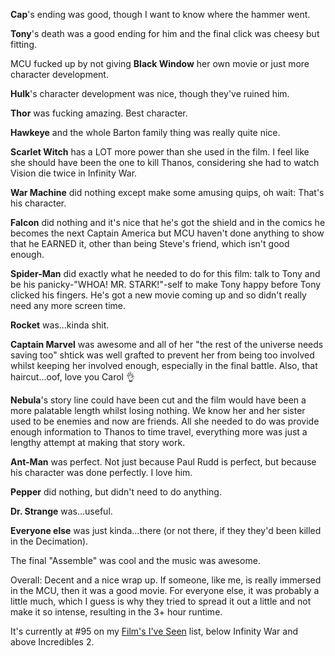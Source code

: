 **Cap**'s ending was good, though I want to know where the hammer went.

**Tony**'s death was a good ending for him and the final click was cheesy but fitting.

MCU fucked up by not giving **Black Window** her own movie or just more character development.

**Hulk**'s character development was nice, though they've ruined him.

**Thor** was fucking amazing. Best character.

**Hawkeye** and the whole Barton family thing was really quite nice.

**Scarlet Witch** has a LOT more power than she used in the film. I feel like she should have been the one to kill Thanos, considering she had to watch Vision die twice in Infinity War.

**War Machine** did nothing except make some amusing quips, oh wait: That's his character.

**Falcon** did nothing and it's nice that he's got the shield and in the comics he becomes the next Captain America but MCU haven't done anything to show that he EARNED it, other than being Steve's friend, which isn't good enough.

**Spider-Man** did exactly what he needed to do for this film: talk to Tony and be his panicky-"WHOA! MR. STARK!"-self to make Tony happy before Tony clicked his fingers. He's got a new movie coming up and so didn't really need any more screen time.

**Rocket** was...kinda shit.

**Captain Marvel** was awesome and all of her "the rest of the universe needs saving too" shtick was well grafted to prevent her from being too involved whilst keeping her involved enough, especially in the final battle. Also, that haircut...oof, love you Carol 👌

**Nebula**'s story line could have been cut and the film would have been a more palatable length whilst losing nothing. We know her and her sister used to be enemies and now are friends. All she needed to do was provide enough information to Thanos to time travel, everything more was just a lengthy attempt at making that story work.

**Ant-Man** was perfect. Not just because Paul Rudd is perfect, but because his character was done perfectly. I love him.

**Pepper** did nothing, but didn't need to do anything.

**Dr. Strange** was...useful.

**Everyone else** was just kinda...there (or not there, if they they'd been killed in the Decimation).

The final "Assemble" was cool and the music was awesome.

Overall: Decent and a nice wrap up. If someone, like me, is really immersed in the MCU, then it was a good movie. For everyone else, it was probably a little much, which I guess is why they tried to spread it out a little and not make it so intense, resulting in the 3+ hour runtime.

It's currently at #95 on my [Film's I've Seen](/list/1532228220000) list, below Infinity War and above Incredibles 2.
